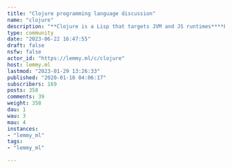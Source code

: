 ```yaml
---
title: "Clojure programming language discussion" 
name: "clojure"
description: "**Clojure is a Lisp that targets JVM and JS runtimes****Finding information about Clojure*** [History of Clojure](https://download.clojure.org/papers/clojure-hopl-iv-final.pdf)* [Clojure Homepage](https://clojure.org)* [A Clojure Newbie Guide](http://www.clojurenewbieguide.com/)* [Clojure Documentation](http://clojure-doc.org/)* [Clojure Cheat Sheet](https://clojure.org/cheatsheet)* [ClojureScript Cheat Sheet](https://himera.herokuapp.com/index.html)* [Clojure by Example](http://kimh.github.io/clojure-by-example/)* [Clojure beginner resources](https://gist.github.com/yogthos/be323be0361c589570a6da4ccc85f58f)**API Reference*** [ClojureDocs API reference](http://clojuredocs.org/)* [cljdoc](https://cljdoc.org/)**Clojure Guides*** [Clojure Distilled Beginner Guide](http://yogthos.github.io/ClojureDistilled.html)* [Clojure Style Guide](https://github.com/bbatsov/clojure-style-guide)* [Clojure for the Brave and True](http://www.braveclojure.com/)* [Clojure from the ground up](https://aphyr.com/tags/Clojure-from-the-ground-up)* [ClojureScript in 15 minutes](https://github.com/shaunlebron/ClojureScript-Syntax-in-15-minutes)* [ClojureScript Workshop](http://www.niwi.be/cljs-workshop/)**Practice Problems*** [Wonderland Katas](https://github.com/gigasquid/wonderland-clojure-katas)* [Clojure Koans](http://clojurekoans.com/)**Interactive Problems*** [Rich4Clojure](https://github.com/PEZ/rich4clojure)* [ClojureScript Koans](http://clojurescriptkoans.com/)* [codewars](http://www.codewars.com/?language=clojure)* [Clojurecademy](https://clojurecademy.com/)**Clojure Videos*** [Clojure TV](http://www.youtube.com/clojuretv)* [Clojure Content on InfoQ](http://www.infoq.com/clojure/)* [Full Disclojure](https://vimeo.com/channels/fulldisclojure)* [The Clojure Language](https://www.youtube.com/playlist?list=PLAC43CFB134E85266)**The Clojure Community*** [Ask Clojure](https://ask.clojure.org/)* [Clojure user groups](https://clojure.org/community/user_groups)* [ClojureScript user groups](https://groups.google.com/forum/#!forum/clojurescript)* [Clojure Slack Channel](http://clojurians.net/)* [Clojurians-Zulipchat](http://clojurians.zulipchat.com/)* [Clojure Discord](https://discord.gg/discljord)* [Clojureverse: a forum for and by the Clojure community](http://clojureverse.org/)* [matrix/riot-im Clojure room](https://riot.im/app/#/room/#clojure:matrix.org)**Clojure Books*** [The Joy of Clojure](http://www.amazon.com/Joy-Clojure-Michael-Fogus/dp/1617291412)* [Clojure Programming](https://www.amazon.com/dp/1680502468/ref=cm_sw_r_tw_dp_U_x_nv0YCbRY1MNKB)* [Clojure In Action](http://www.amazon.com/Clojure-Action-Amit-Rathore/dp/1935182595/)* [Programming Clojure](http://www.amazon.com/Programming-Clojure-Stuart-Halloway/dp/1934356867)* [Web Development with Clojure](https://pragprog.com/book/dswdcloj2/web-development-with-clojure-second-edition)* [Clojure Cookbook](http://clojure-cookbook.com/)* [Professional Clojure](http://www.wrox.com/WileyCDA/WroxTitle/Professional-Clojure.productCd-1119267277.html)* [Living Clojure](http://shop.oreilly.com/product/0636920034292.do)* [Getting Clojure](https://pragprog.com/book/roclojure/getting-clojure)**Tools & Libraries*** [Leiningen](http://leiningen.org/) - Package management* [nREPL](https://nrepl.org) - Networked REPL* [Gorilla REPL](http://gorilla-repl.org/) - A rich REPL for Clojure in the notebook style* [Clojars](https://clojars.org/) - Clojure library repository* [The Clojure Toolbox](http://www.clojure-toolbox.com/) - a list of popular Clojure libraries* [(clj-templates)](https://clj-templates.com/) - templates for Leiningen and Boot**Clojure Editors*** [Emacs CIDER](https://docs.cider.mx)* [clojure-mode.el](https://github.com/clojure-emacs/clojure-mode) - Emacs mode* [Emacs Prelude](https://prelude.emacsredux.com) - a gentler Emacs mode* [Cursive](https://cursive-ide.com) - Clojure support for IntelliJ* [Calva](https://marketplace.visualstudio.com/items?itemName=betterthantomorrow.calva) - Calva – Visual Studio Code* [Vim Iced](https://github.com/liquidz/vim-iced) - Vim* [vim-fireplace](https://github.com/tpope/vim-fireplace) - another Vim editor* [Conjure](https://github.com/Olical/conjure) - even more Vim**Web Platforms*** [Clams](https://github.com/standardtreasury/clams)* [Fulcro](https://fulcro.fulcrologic.com/) * [Hoplon](http://hoplon.io/)* [Luminus](http://www.luminusweb.net/)* [Kit](https://kit-clj.github.io/)* [Pedestal](http://pedestal.io/)"
type: community
date: "2023-06-22 16:47:55"
draft: false
nsfw: false
actor_id: "https://lemmy.ml/c/clojure"
host: lemmy.ml
lastmod: "2023-01-29 13:26:33"
published: "2020-01-18 04:06:17"
subscribers: 169
posts: 358
comments: 39
weight: 358
dau: 1
wau: 3
mau: 4
instances:
- "lemmy_ml"
tags: 
- "lemmy_ml"

---
```

